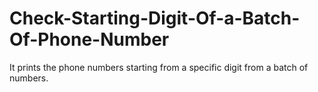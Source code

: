 # Check-Starting-Digit-Of-a-Batch-Of-Phone-Number
It prints the phone numbers starting from a specific digit from a batch of numbers.
